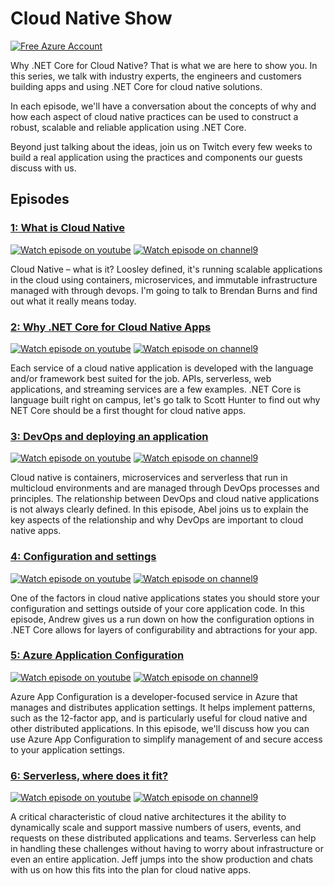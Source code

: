 # Cloud Native Show
[![Free Azure Account](https://img.shields.io/badge/Free%20Azure-Account-blue?logo=microsoft-azure)](https://aka.ms/cldntvshw/freeazure)

Why .NET Core for Cloud Native? That is what we are here to show you. In this series, we talk with industry experts, the engineers and customers building apps and using .NET Core for cloud native solutions.

In each episode, we'll have a conversation about the concepts of why and how each aspect of cloud native practices can be used to construct a robust, scalable and reliable application using .NET Core.

Beyond just talking about the ideas, join us on Twitch every few weeks to build a real application using the practices and components our guests discuss with us.

## Episodes

### [1: What is Cloud Native](./episodes/episode1-whatiscloudnative.md)
[![Watch episode on youtube](https://img.shields.io/badge/watcch%20episode%20on-YOUTUBE-red)](https://youtu.be/529riThVtfk)
[![Watch episode on channel9](https://img.shields.io/badge/watcch%20episode%20on-CH9-orange)](https://channel9.msdn.com/Shows/The-Cloud-Native-Show/What-is-Cloud-Native-Really?WT.mc_id=cloudnativeshow-ch9-shboyer)

Cloud Native – what is it? Loosley defined, it's running scalable applications in the cloud using containers, microservices, and immutable infrastructure managed with through devops. I'm going to talk to Brendan Burns and find out what it really means today.

### [2: Why .NET Core for Cloud Native Apps](./episodesepisode2-whydotnetcore.md)
[![Watch episode on youtube](https://img.shields.io/badge/watcch%20episode%20on-YOUTUBE-red)](https://youtu.be/cL5aM9YSx18)
[![Watch episode on channel9](https://img.shields.io/badge/watcch%20episode%20on-CH9-orange)](https://channel9.msdn.com/Shows/The-Cloud-Native-Show/Why-NET-Core-for-building-Cloud-Native-Apps?WT.mc_id=cloudnativeshow-ch9-shboyer)

Each service of a cloud native application is developed with the language and/or framework best suited for the job. APIs, serverless, web applications, and streaming services are a few examples. .NET Core is language built right on campus, let's go talk to Scott Hunter to find out why NET Core should be a first thought for cloud native apps.

### [3: DevOps and deploying an application](./episodes/episode3-devops.md)
[![Watch episode on youtube](https://img.shields.io/badge/watcch%20episode%20on-YOUTUBE-red)](https://youtu.be/Ztl3OB_DjCY)
[![Watch episode on channel9](https://img.shields.io/badge/watcch%20episode%20on-CH9-orange)](https://channel9.msdn.com/Shows/The-Cloud-Native-Show/Azure-DevOps-for-NET-Core--Cloud-Native-Apps?WT.mc_id=cloudnativeshow-ch9-shboyer)

Cloud native is containers, microservices and serverless that run in multicloud environments and are managed through DevOps processes and principles. The relationship between DevOps and cloud native applications is not always clearly defined. In this episode, Abel joins us to explain the key aspects of the relationship and why DevOps are important to cloud native apps.

### [4: Configuration and settings](./episodes/episode4-dotnetcoreconfig.md)
[![Watch episode on youtube](https://img.shields.io/badge/watcch%20episode%20on-YOUTUBE-red)](https://youtu.be/LvA3YpGKX1c)
[![Watch episode on channel9](https://img.shields.io/badge/watcch%20episode%20on-CH9-orange)](https://channel9.msdn.com/Shows/The-Cloud-Native-Show/Cloud-Native-Configuration-and-Setting-in-ASPNET-Core?WT.mc_id=cloudnativeshow-ch9-shboyer)

One of the factors in cloud native applications states you should store your configuration and settings outside of your core application code. In this episode, Andrew gives us a run down on how the configuration options in .NET Core allows for layers of configurability and abtractions for your app.

### [5: Azure Application Configuration](./episodes/episode5-azureappconfig.md)
[![Watch episode on youtube](https://img.shields.io/badge/watcch%20episode%20on-YOUTUBE-red)](https://youtu.be/DJqmA5PcfzE)
[![Watch episode on channel9](https://img.shields.io/badge/watcch%20episode%20on-CH9-orange)](https://channel9.msdn.com/Shows/The-Cloud-Native-Show/Azure-App-Configuration?WT.mc_id=cloudnativeshow-ch9-shboyer)

Azure App Configuration is a developer-focused service in Azure that manages and distributes application settings. It helps implement patterns, such as the 12-factor app, and is particularly useful for cloud native and other distributed applications. In this episode, we'll discuss how you can use Azure App Configuration to simplify management of and secure access to your application settings.

### [6: Serverless, where does it fit?](./episodes/episode6-serverless.md)
[![Watch episode on youtube](https://img.shields.io/badge/watcch%20episode%20on-YOUTUBE-red)](https://youtu.be/1kIH5qnlJzk)
[![Watch episode on channel9](https://img.shields.io/badge/watcch%20episode%20on-CH9-orange)](https://channel9.msdn.com/Shows/The-Cloud-Native-Show/Where-Does-Serverless-Fit-in-Cloud-Native?WT.mc_id=cloudnativeshow-ch9-shboyer)

A critical characteristic of cloud native architectures it the ability to dynamically scale and support massive numbers of users, events, and requests on these distributed applications and teams. Serverless can help in handling these challenges without having to worry about infrastructure or even an entire application. Jeff jumps into the show production and chats with us on how this fits into the plan for cloud native apps.
